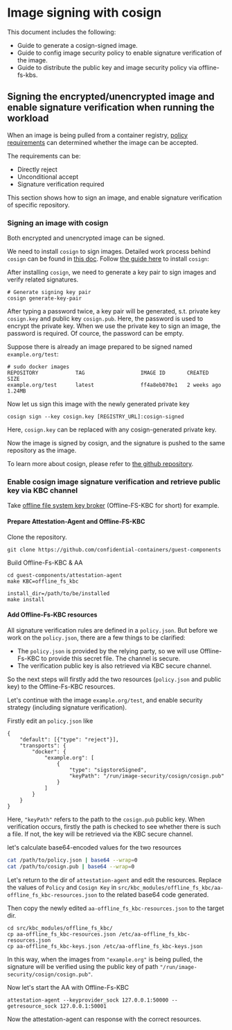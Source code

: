 # Image signing with cosign

This document includes the following:
* Guide to generate a cosign-signed image.
* Guide to config image security policy to enable signature verification of the image.
* Guide to distribute the public key and image security policy via offline-fs-kbs.

## Signing the encrypted/unencrypted image and enable signature verification when running the workload

When an image is being pulled from a container registry, [policy requirements](https://github.com/containers/image/blob/main/docs/containers-policy.json.5.md#policy-requirements)
can determined whether the image can be accepted.

The requirements can be:

* Directly reject
* Unconditional accept
* Signature verification required

This section shows how to sign an image, and enable signature verification of specific repository.

### Signing an image with cosign

Both encrypted and unencrypted image can be signed.

We need to install `cosign` to sign images. Detailed work process behind `cosign` can be found in [this doc](../../src/signature/mechanism/cosign).
Follow [the guide here](https://github.com/sigstore/cosign#installation) to install `cosign`:

After installing `cosign`, we need to generate a key pair to sign images and verify related signatures.

```
# Generate signing key pair
cosign generate-key-pair
```

After typing a password twice, a key pair will be generated, s.t. private key `cosign.key` and public key `cosign.pub`. 
Here, the password is used to encrypt the private key. 
When we use the private key to sign an image, the password is required. Of cource, the password can be empty.

Suppose there is already an image prepared to be signed named `example.org/test`:

```
# sudo docker images
REPOSITORY            TAG                  IMAGE ID       CREATED         SIZE
example.org/test      latest               ff4a8eb070e1   2 weeks ago     1.24MB
```
Now let us sign this image with the newly generated private key

```
cosign sign --key cosign.key [REGISTRY_URL]:cosign-signed
```

Here, `cosign.key` can be replaced with any cosign-generated private key.

Now the image is signed by cosign, and the signature is pushed to the same repository as the image.

To learn more about cosign, please refer to [the github repository](https://github.com/sigstore/cosign).

### Enable cosign image signature verification and retrieve public key via KBC channel

Take [offline file system key broker](../../../attestation-agent/kbc/src/offline_fs_kbc) (Offline-FS-KBC for short) for example.

#### Prepare Attestation-Agent and Offline-FS-KBC

Clone the repository.

```
git clone https://github.com/confidential-containers/guest-components
```

Build Offline-Fs-KBC & AA
```
cd guest-components/attestation-agent
make KBC=offline_fs_kbc

install_dir=/path/to/be/installed
make install
```

#### Add Offline-Fs-KBC resources

All signature verification rules are defined in a `policy.json`. But before we work on
the `policy.json`, there are a few things to be clarified:
* The `policy.json` is provided by the relying party, so we will use Offline-Fs-KBC to provide
this secret file. The channel is secure.
* The verification public key is also retrieved via KBC secure channel.

So the next steps will firstly add the two resources (`policy.json` and public key) to the
Offline-Fs-KBC resources.

Let's continue with the image `example.org/test`, and enable security strategy (including signature verification).

Firstly edit an `policy.json` like

```
{
    "default": [{"type": "reject"}], 
    "transports": {
        "docker": {
            "example.org": [
                {
                    "type": "sigstoreSigned",
                    "keyPath": "/run/image-security/cosign/cosign.pub"
                }
            ]
        }
    }
}
```

Here, `"keyPath"` refers to the path to the `cosign.pub` public key. When verification
occurs, firstly the path is checked to see whether there is such a file. If not, the
key will be retrieved via the KBC secure channel.

let's calculate base64-encoded values for the two resources
```bash
cat /path/to/policy.json | base64 --wrap=0
cat /path/to/cosign.pub | base64 --wrap=0
```

Let's return to the dir of `attestation-agent` and edit the resources.
Replace the values of `Policy` and `Cosign Key` in `src/kbc_modules/offline_fs_kbc/aa-offline_fs_kbc-resources.json`
to the related base64 code generated. 

Then copy the newly edited `aa-offline_fs_kbc-resources.json` to the target dir.
```
cd src/kbc_modules/offline_fs_kbc/
cp aa-offline_fs_kbc-resources.json /etc/aa-offline_fs_kbc-resources.json
cp aa-offline_fs_kbc-keys.json /etc/aa-offline_fs_kbc-keys.json
```

In this way, when the images from `"example.org"` is being pulled,
the signature will be verified using the public key of path `"/run/image-security/cosign/cosign.pub"`.

Now let's start the AA with Offline-Fs-KBC

```
attestation-agent --keyprovider_sock 127.0.0.1:50000 --getresource_sock 127.0.0.1:50001
```

Now the attestation-agent can response with the correct resources.
